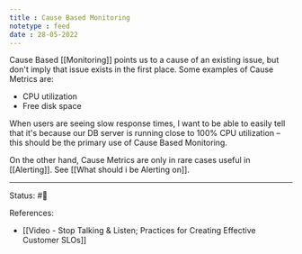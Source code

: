 ```yaml
---
title : Cause Based Monitoring
notetype : feed
date : 28-05-2022
---
```


Cause Based [[Monitoring]] points us to a cause of an existing issue, but don't imply that issue exists in the first place. Some examples of Cause Metrics are:
- CPU utilization
- Free disk space

When users are seeing slow response times, I want to be able to easily tell that it's because our DB server is running close to 100% CPU utilization – this should be the primary use of Cause Based Monitoring. 

On the other hand, Cause Metrics are only in rare cases useful in [[Alerting]]. See [[What should i be Alerting on]].



-----

Status: #🌱 

References:
- [[Video - Stop Talking & Listen; Practices for Creating Effective Customer SLOs]]
